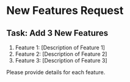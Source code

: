 # New Features Request

## Task: Add 3 New Features

1. Feature 1: [Description of Feature 1]
2. Feature 2: [Description of Feature 2]
3. Feature 3: [Description of Feature 3]

Please provide details for each feature.